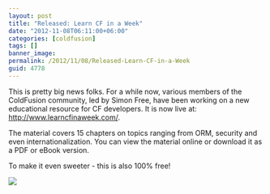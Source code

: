 ```yaml
---
layout: post
title: "Released: Learn CF in a Week"
date: "2012-11-08T06:11:00+06:00"
categories: [coldfusion]
tags: []
banner_image: 
permalink: /2012/11/08/Released-Learn-CF-in-a-Week
guid: 4778
---
```


This is pretty big news folks. For a while now, various members of the ColdFusion community, led by Simon Free, have been working on a new educational resource for CF developers. It is now live at: <a href="http://www.learncfinaweek.com/">http://www.learncfinaweek.com/</a>. 

The material covers 15 chapters on topics ranging from ORM, security and even internationalization. You can view the material online or download it as a PDF or eBook version.

To make it even sweeter - this is also 100% free!

<img src="https://static.raymondcamden.com/images/logo_white.png" />